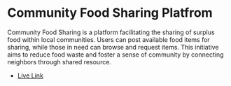 # Community Food Sharing Platfrom

Community Food Sharing is a platform facilitating the sharing of surplus food within local communities. Users can post available food items for sharing, while those in need can browse and request items. This initiative aims to reduce food waste and foster a sense of community by connecting neighbors through shared resource.


- [Live Link](https://foodsharingproject-7b9be.web.app/)
